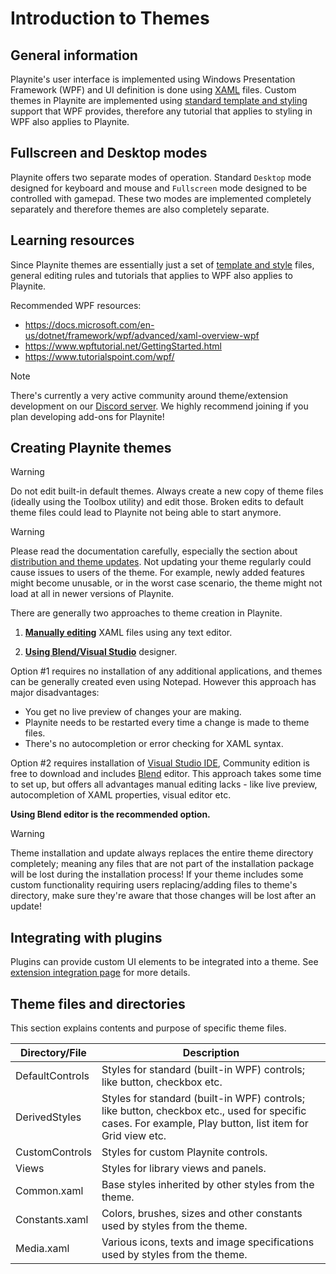 # Introduction to Themes

General information
---------------------

Playnite's user interface is implemented using Windows Presentation Framework (WPF) and UI definition is done using [XAML](https://docs.microsoft.com/en-us/dotnet/framework/wpf/advanced/xaml-overview-wpf) files. Custom themes in Playnite are implemented using [standard template and styling](https://docs.microsoft.com/en-us/dotnet/framework/wpf/controls/styling-and-templating) support that WPF provides, therefore any tutorial that applies to styling in WPF also applies to Playnite.

Fullscreen and Desktop modes
---------------------

Playnite offers two separate modes of operation. Standard `Desktop` mode designed for keyboard and mouse and `Fullscreen` mode designed to be controlled with gamepad. These two modes are implemented completely separately and therefore themes are also completely separate.

Learning resources
---------------------

Since Playnite themes are essentially just a set of [template and style](https://docs.microsoft.com/en-us/dotnet/framework/wpf/controls/styling-and-templating) files, general editing rules and tutorials that applies to WPF also applies to Playnite.

Recommended WPF resources:
* https://docs.microsoft.com/en-us/dotnet/framework/wpf/advanced/xaml-overview-wpf
* https://www.wpftutorial.net/GettingStarted.html
* https://www.tutorialspoint.com/wpf/

> [!NOTE]
> There's currently a very active community around theme/extension development on our [Discord server](https://discord.gg/hSFvmN6). We highly recommend joining if you plan developing add-ons for Playnite!

Creating Playnite themes
---------------------

> [!WARNING] 
> Do not edit built-in default themes. Always create a new copy of theme files (ideally using the Toolbox utility) and edit those. Broken edits to default theme files could lead to Playnite not being able to start anymore.

> [!WARNING] 
> Please read the documentation carefully, especially the section about [distribution and theme updates](distributionAndUpdates.md). Not updating your theme regularly could cause issues to users of the theme. For example, newly added features might become unusable, or in the worst case scenario, the theme might not load at all in newer versions of Playnite.

There are generally two approaches to theme creation in Playnite.

1. **[Manually editing](manualEditing.md)** XAML files using any text editor.

2. **[Using Blend/Visual Studio](usingBlend.md)** designer.

Option #1 requires no installation of any additional applications, and themes can be generally created even using Notepad. However this approach has major disadvantages:
* You get no live preview of changes your are making.
* Playnite needs to be restarted every time a change is made to theme files.
* There's no autocompletion or error checking for XAML syntax.

Option #2 requires installation of [Visual Studio IDE](https://visualstudio.microsoft.com/), Community edition is free to download and includes [Blend](https://docs.microsoft.com/en-us/visualstudio/designers/creating-a-ui-by-using-blend-for-visual-studio?view=vs-2019) editor. This approach takes some time to set up, but offers all advantages manual editing lacks - like live preview, autocompletion of XAML properties, visual editor etc. 

**Using Blend editor is the recommended option.**

> [!WARNING] 
> Theme installation and update always replaces the entire theme directory completely; meaning any files that are not part of the installation package will be lost during the installation process! If your theme includes some custom functionality requiring users replacing/adding files to theme's directory, make sure they're aware that those changes will be lost after an update!

Integrating with plugins
---------------------

Plugins can provide custom UI elements to be integrated into a theme. See [extension integration page](extensionIntegration.md) for more details.

Theme files and directories
---------------------

This section explains contents and purpose of specific theme files.

| Directory/File | Description |
| -- | -- |
| DefaultControls | Styles for standard (built-in WPF) controls; like button, checkbox etc. |
| DerivedStyles | Styles for standard (built-in WPF) controls; like button, checkbox etc., used for specific cases. For example, Play button, list item for Grid view etc. |
| CustomControls | Styles for custom Playnite controls. |
| Views | Styles for library views and panels. |
| Common.xaml | Base styles inherited by other styles from the theme. |
| Constants.xaml | Colors, brushes, sizes and other constants used by styles from the theme. |
| Media.xaml | Various icons, texts and image specifications used by styles from the theme.  |
